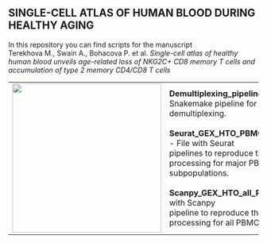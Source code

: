 ## SINGLE-CELL ATLAS OF HUMAN BLOOD DURING HEALTHY AGING 

In this repository you can find scripts for the manuscript <br>
Terekhova M., Swain A., Bohacova P. et al. <i> Single-cell atlas of healthy human blood unveils age-related loss of NKG2C+ CD8 memory T cells and accumulation of type 2 memory CD4/CD8 T cells </i>


<table>
    <colgroup>
       <col style="width: 70%;">
       <col style="width: 30%;">
    </colgroup>
    <tbody>
       <tr style="height:300px">
    <td><img src="https://github.com/teresho4/scRNA-seq_atlas_Hs_PBMC_aging/assets/55485726/45e53db8-1df4-4a45-b1b3-ecc2cef67cee" width="300" height="300"></td>
    <td>
    <b>Demultiplexing_pipeline</b> - folder with Snakemake pipeline for <br> demultiplexing. <br> 
        <br> 
     <b>Seurat_GEX_HTO_PBMC_subpopulations.R</b> - File with Seurat <br> pipelines to reproduce the single-cell processing for major PBMC <br> subpopulations.<br> 
        <br> 
     <b>Scanpy_GEX_HTO_all_PBMCs.ipynb</b> - File with Scanpy <br> pipeline to reproduce the single-cell processing for all PBMCs <br>
</td>
 </tr>
    </tbody>
</table>
